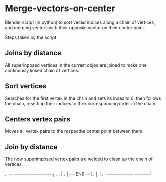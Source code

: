 # Merge-vectors-on-center
Blender script (in python) to sort vector indices along a chain of vertices, and merging vectors with their opposite vector on their center point.

Steps taken by the script:
## Joins by distance
  All superinposed vertices in the current objec are joined to
  make one continously linked chain of vertices.

## Sort vertices
  Searches for the first vertex in the chain and sets its index
  to 0, then follows the chain, resetting their indices to their
  corresponding order in the chain.

## Centers vertex pairs
  Moves all vertex pairs to the respective center point between
  them.

## Join by distance
  The now superimposed vertex pairs are welded to clean up the
  chain of vertices.

.   ┌- -─────-───--─-┐
.   .                |
.   ├-─      END   -─¦
.   │                ¦
.   └-───--─-─- -────┘
